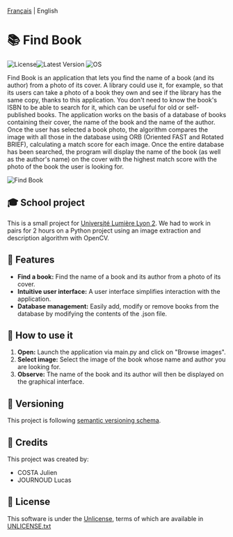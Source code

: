 [Français](README.md) | English

# 📚  **Find Book**
![License](https://img.shields.io/badge/License-UNLICENSE-red)![Latest Version](https://img.shields.io/badge/Version-1.0.0-blue) ![OS](https://img.shields.io/badge/OS-Windows%2FmacOS%2FLinux-green)

Find Book is an application that lets you find the name of a book (and its author) from a photo of its cover.
A library could use it, for example, so that its users can take a photo of a book they own and see if the library has the same copy, thanks to this application.
You don't need to know the book's ISBN to be able to search for it, which can be useful for old or self-published books. 
The application works on the basis of a database of books containing their cover, the name of the book and the name of the author.
Once the user has selected a book photo, the algorithm compares the image with all those in the database using ORB (Oriented FAST and Rotated BRIEF), calculating a match score for each image.
Once the entire database has been searched, the program will display the name of the book (as well as the author's name) on the cover with the highest match score with the photo of the book the user is looking for.

![Find Book](https://i.ibb.co/LR70by5/image.png)

## 🎓 School project
This is a small project for [Université Lumière Lyon 2](https://www.univ-lyon2.fr/).
We had to work in pairs for 2 hours on a Python project using an image extraction and description algorithm with OpenCV.

## 🔧 Features
- **Find a book:** Find the name of a book and its author from a photo of its cover.
- **Intuitive user interface:** A user interface simplifies interaction with the application.
- **Database management:** Easily add, modify or remove books from the database by modifying the contents of the .json file.

## 📖 How to use it
1. **Open:** Launch the application via main.py and click on "Browse images".
3. **Select image:** Select the image of the book whose name and author you are looking for.
2. **Observe:** The name of the book and its author will then be displayed on the graphical interface.

## 🔢 Versioning
This project is following [semantic versioning schema](https://semver.org/).

## 🤝 Credits
This project was created by:
- COSTA Julien
- JOURNOUD Lucas

## 📄 License
This software is under the [Unlicense](https://web.archive.org/web/20230703162904/https://unlicense.org/), terms of which are available in [UNLICENSE.txt](UNLICENSE.txt)
